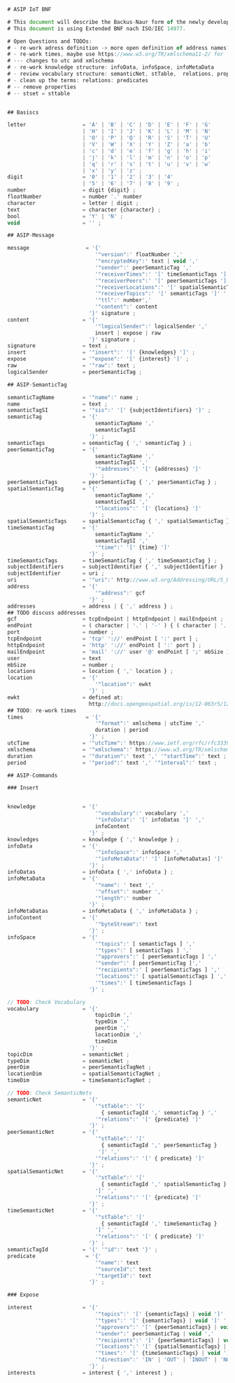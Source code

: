 ﻿```javascript
# ASIP IoT BNF

# This document will describe the Backus-Naur form of the newly developed protocol ASIP IoT.
# This document is using Extended BNF nach ISO/IEC 14977. 

# Open Questions and TODOs: 
# - re-work adress definition -> more open definition of address names?
# - re-work times, maybe use https://www.w3.org/TR/xmlschema11-2/ for  duration · dateTime · time · date
# --- changes to utc and xmlschema 
# - re-work knowledge structure: infoData, infoSpace, infoMetaData
# - review vocabulary structure: semanticNet, stTable,  relations, property, semanticTagId 
# - clean up the terms: relations: predicates
# -- remove properties 
# -- stset = sttable 


## Basiscs

letter                  = 'A' | 'B' | 'C' | 'D' | 'E' | 'F' | 'G'
                        | 'H' | 'I' | 'J' | 'K' | 'L' | 'M' | 'N'
                        | 'O' | 'P' | 'Q' | 'R' | 'S' | 'T' | 'U'
                        | 'V' | 'W' | 'X' | 'Y' | 'Z' | 'a' | 'b'
                        | 'c' | 'd' | 'e' | 'f' | 'g' | 'h' | 'i'
                        | 'j' | 'k' | 'l' | 'm' | 'n' | 'o' | 'p'
                        | 'q' | 'r' | 's' | 't' | 'u' | 'v' | 'w'
                        | 'x' | 'y' | 'z' ;
digit                   = '0' | '1' | '2' | '3' | '4'
                        | '5' | '6' | '7' | '8' | '9' ;
number                  = digit {digit} ;
floatNumber             = number '.' number
character               = letter | digit ;
text                    = character {character} ;
bool                    = 'Y' | 'N' ;
void                    = '' ;

## ASIP-Message

message 				 = '{'
                            '"version":' floatNumber ','
                            '"encryptedKey":' text | void ','
                            '"sender":' peerSemanticTag ','
                            '"receiverTimes":' '[' timeSemanticTags ']' ','
							'"receiverPeers":' '[' peerSemanticTags ']' ','
							'"receiverLocations":' '[' spatialSemanticTags ']' ','
							'"receiverTopics":' '[' semanticTags ']' ','
                            '"ttl":' number','
                            '"content":' content
                          '}' signature ;
content                 = '{'
                            '"logicalSender":' logicalSender ','
                            insert | expose | raw
                          '}' signature ;
signature               = text ;
insert                  = '"insert":' '[' {knowledges} ']' ;
expose                  = '"expose":' '[' {interest} ']' ;
raw                     = '"raw":' text ;
logicalSender           = peerSemanticTag ;

## ASIP-SemanticTag

semanticTagName         = '"name":' name ;
name                    = text ;
semanticTagSI           = '"sis":' '[' {subjectIdentifiers} ']' ;
semanticTag             = '{'
                            semanticTagName ','
                            semanticTagSI
                          '}' ;
semanticTags            = semanticTag { ',' semanticTag } ;
peerSemanticTag         = '{'
                            semanticTagName ','
                            semanticTagSI ','
                            '"addresses":' '[' {addresses} ']'
                          '}' ;
peerSemanticTags        = peerSemanticTag { ',' peerSemanticTag } ;
spatialSemanticTag      = '{'
                            semanticTagName ','
                            semanticTagSI ','
                            '"locations":' '[' {locations} ']'
                          '}' ;
spatialSemanticTags     = spatialSemanticTag { ',' spatialSemanticTag } ;
timeSemanticTag         = '{'
                            semanticTagName ','
                            semanticTagSI ','
                            '"time":' '[' {time} ']'
                          '}' ;
timeSemanticTags        = timeSemanticTag { ',' timeSemanticTag } ;
subjectIdentifiers      = subjectIdentifier { ',' subjectIdentifier } ;
subjectIdentifier       = uri ;
uri                     = '"uri":' http://www.w3.org/Addressing/URL/5_URI_BNF.html ;
address                 = '{'
                            '"address":' gcf
                          '}' ;
addresses               = address | { ',' address } ;
## TODO discuss addresses
gcf                     = tcpEndpoint | httpEndpoint | mailEndpoint ;
endPoint                = ( character | '.' | '-' ) { ( character | '.' | '-' ) } ;
port                    = number ;
tcpEndpoint             = 'tcp' '://' endPoint [ ':' port ] ;
httpEndpoint            = 'http' '://' endPoint [ ':' port ] ;
mailEndpoint            = 'mail' '://' user '@' endPoint [ ';' mbSize ] ;
user                    = text
mbSize                  = number ;
locations               = location { ',' location } ;
location                = '{'
                            '"location":' ewkt
                          '}' ;
ewkt                    = defined at:
                          http://docs.opengeospatial.org/is/12-063r5/12-063r5.html ;
## TODO: re-work times  
times                    = '{'
                            '"format":' xmlschema | utcTime ','
							duration | period 
                          '}' ;
utcTime                 = '"utcTime":' https://www.ietf.org/rfc/rfc3339.txt Part 5.6 ;
xmlschema				= '"xmlschema":' https://www.w3.org/TR/xmlschema11-2/ ;
duration 				= '"duration":' text ',' '"startTime":' text ;
period					= '"period":' text ',' '"interval":' text ;

## ASIP-Commands

### Insert


knowledge               = '{'
                            '"vocabulary":' vocabulary ','
                            '"infoData":' '[' infoDatas ']' ','
                            infoContent
                          '}' ;
knowledges              = knowledge { ',' knowledge } ;
infoData                = '{'
                            '"infoSpace":' infoSpace ','
                            '"infoMetaData":' '[' [infoMetaDatas] ']'
                          '}' ;
infoDatas               = infoData { ',' infoData } ;
infoMetaData            = '{'
                            '"name": ' text ','
                            '"offset":' number ','
                            '"length":' number
                          '}' ;
infoMetaDatas           = infoMetaData { ',' infoMetaData } ;              
infoContent             = '{'
                            '"byteStream":' text
                          '}' ;
infoSpace               = '{'
                            '"topics":' [ semanticTags ] ','
                            '"types":' [ semanticTags ] ','
                            '"approvers":' [ peerSemanticTags ] ','
                            '"sender":' [ peerSemanticTag ]','
                            '"recipients":' [ peerSemanticTags ] ','
                            '"locations":' [ spatialSemanticTags ] ','
                            '"times":' [ timeSemanticTags ]
                          '}' ;

// TODO: Check Vocabulary
vocabulary              = '{'
                            topicDim ','
                            typeDim ','
                            peerDim ','
                            locationDim ','
                            timeDim
                          '}' ;
topicDim                = semanticNet ;
typeDim                 = semanticNet ;
peerDim                 = peerSemanticTagNet ;
locationDim             = spatialSemanticTagNet ;
timeDim                 = timeSemanticTagNet ;

// TODO: Check SemanticNets
semanticNet             = '{'
                            '"stTable":' '['
                              { semanticTagId ',' semanticTag } ','
                            '"relations":' '[' {predicate} ']'
                          '}' ;
peerSemanticNet         = '{'
                            '"stTable":' '['
                              { semanticTagId ',' peerSemanticTag }
                             ']' ','
                            '"relations":' '[' { predicate} ']'
                          '}' ;
spatialSemanticNet      = '{'
                            '"stTable":' '['
                              { semanticTagId ',' spatialSemanticTag }
                            ']' ','
                            '"relations":' '[' {predicate} ']'
                          '}' ;
timeSemanticNet         = '{'
                            '"stTable":' '['
                              { semanticTagId ',' timeSemanticTag }
                            ']' ','
                            '"relations":' '[' { predicate} ']'
                          '}' ;
semanticTagId           = '{' '"id":' text '}' ;
predicate                = '{'
                            '"name":' text
                            '"sourceId":' text
                            '"targetId":' text
                          '}' ;

### Expose

interest                = '{'
                            '"topics":' '[' {semanticTags} | void ']' ','
                            '"types":' '[' {semanticTags} | void ']' ','
                            '"approvers":' '[' {peerSemanticTags} | void ']' ','
                            '"sender":' peerSemanticTag | void ','
                            '"recipients":' '[' {peerSemanticTags} | void ']' ','
                            '"locations":' '[' {spatialSemanticTags} | void ']' ','
                            '"times":' '[' {timeSemanticTags} | void ']' ','
                            '"direction":' 'IN' | 'OUT' | 'INOUT' | 'NO' '}'
                          '}' ;
interests               = interest { ',' interest } ;

```